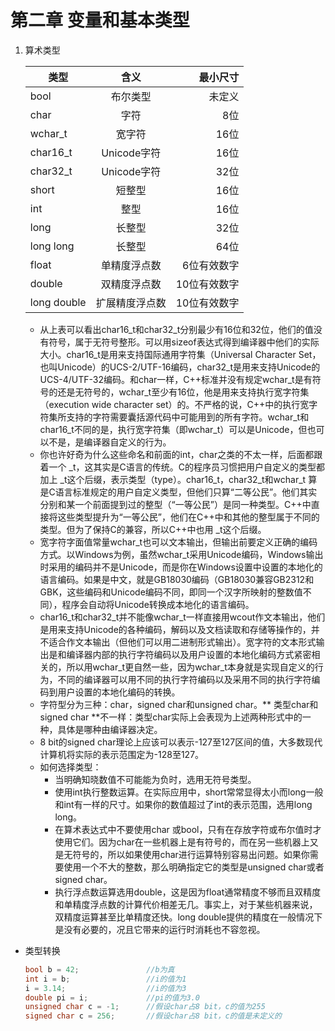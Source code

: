 # 第二章 变量和基本类型
1. 算术类型

    | 类型            | 含义               | 最小尺寸           |
    | --------------- |:------------------:| ------------------:|
    | bool            | 布尔类型           | 未定义             |
    | char            | 字符               | 8位                |
    | wchar_t         | 宽字符             | 16位               |
    | char16_t        | Unicode字符        | 16位               |
    | char32_t        | Unicode字符        | 32位               |
    | short           | 短整型             | 16位               |
    | int             | 整型               | 16位               |
    | long            | 长整型             | 32位               |
    | long long       | 长整型             | 64位               |
    | float           | 单精度浮点数       | 6位有效数字        |
    | double          | 双精度浮点数       | 10位有效数字       |
    | long double     | 扩展精度浮点数     | 10位有效数字       |（P30）
    
    * 从上表可以看出char16_t和char32_t分别最少有16位和32位，他们的值没有符号，属于无符号整形。可以用sizeof表达式得到编译器中他们的实际大小。char16_t是用来支持国际通用字符集（Universal Character Set，也叫Unicode）的UCS-2/UTF-16编码，char32_t是用来支持Unicode的UCS-4/UTF-32编码。和char一样，C++标准并没有规定wchar_t是有符号的还是无符号的，wchar_t至少有16位，他是用来支持执行宽字符集（execution wide character set）的。不严格的说，C++中的执行宽字符集所支持的字符需要囊括源代码中可能用到的所有字符。wchar_t和char16_t不同的是，执行宽字符集（即wchar_t）可以是Unicode，但也可以不是，是编译器自定义的行为。
    * 你也许好奇为什么这些命名和前面的int，char之类的不太一样，后面都跟着一个 _t，这其实是C语言的传统。C的程序员习惯把用户自定义的类型都加上 _t这个后缀，表示类型（type）。char16_t，char32_t和wchar_t 算是C语言标准规定的用户自定义类型，但他们只算“二等公民”。他们其实分别和某一个前面提到过的整型（“一等公民”）是同一种类型。C++中直接将这些类型提升为“一等公民”，他们在C++中和其他的整型属于不同的类型。但为了保持C的兼容，所以C++中也用 _t这个后缀。
    * 宽字符字面值常量wchar_t也可以文本输出，但输出前要定义正确的编码方式。以Windows为例，虽然wchar_t采用Unicode编码，Windows输出时采用的编码并不是Unicode，而是你在Windows设置中设置的本地化的语言编码。如果是中文，就是GB18030编码（GB18030兼容GB2312和GBK，这些编码和Unicode编码不同，即同一个汉字所映射的整数值不同），程序会自动将Unicode转换成本地化的语言编码。
    * char16_t和char32_t并不能像wchar_t一样直接用wcout作文本输出，他们是用来支持Unicode的各种编码，解码以及文档读取和存储等操作的，并不适合作文本输出（但他们可以用二进制形式输出）。宽字符的文本形式输出是和编译器内部的执行字符编码以及用户设置的本地化编码方式紧密相关的，所以用wchar_t更自然一些，因为wchar_t本身就是实现自定义的行为，不同的编译器可以用不同的执行字符编码以及采用不同的执行字符编码到用户设置的本地化编码的转换。
    * 字符型分为三种：char，signed char和unsigned char。** 类型char和signed char **不一样：类型char实际上会表现为上述两种形式中的一种，具体是哪种由编译器决定。
    * 8 bit的signed char理论上应该可以表示-127至127区间的值，大多数现代计算机将实际的表示范围定为-128至127。
    * 如何选择类型：
        * 当明确知晓数值不可能能为负时，选用无符号类型。
        * 使用int执行整数运算。在实际应用中，short常常显得太小而long一般和int有一样的尺寸。如果你的数值超过了int的表示范围，选用long long。
        * 在算术表达式中不要使用char 或bool，只有在存放字符或布尔值时才使用它们。因为char在一些机器上是有符号的，而在另一些机器上又是无符号的，所以如果使用char进行运算特别容易出问题。如果你需要使用一个不大的整数，那么明确指定它的类型是unsigned char或者signed char。
        * 执行浮点数运算选用double，这是因为float通常精度不够而且双精度和单精度浮点数的计算代价相差无几。事实上，对于某些机器来说，双精度运算甚至比单精度还快。long double提供的精度在一般情况下是没有必要的，况且它带来的运行时消耗也不容忽视。
* 类型转换

    ```C++
    bool b = 42;               //b为真
    int i = b;                 //i的值为1
    i = 3.14;                  //i的值为3
    double pi = i;             //pi的值为3.0
    unsigned char c = -1;      //假设char占8 bit，c的值为255
    signed char c = 256;       //假设char占8 bit，c的值是未定义的
    ```

